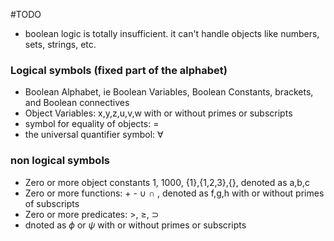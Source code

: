 #TODO 
- boolean logic is totally insufficient. it can't handle objects like numbers, sets, strings, etc.

### Logical symbols (fixed part of the alphabet)
- Boolean Alphabet, ie Boolean Variables, Boolean Constants, brackets, and Boolean connectives
- Object Variables: x,y,z,u,v,w with or without primes or subscripts
- symbol for equality of objects: =
- the universal quantifier symbol: $\forall$

### non logical symbols
- Zero or more object constants 1, 1000, {1},{1,2,3},{}, denoted as a,b,c
- Zero or more functions: + - $\cup$ $\cap$ , denoted as f,g,h with or without primes of subscripts 
- Zero or more predicates: $>$, $\ge$, $\supset$   
- dnoted as $\phi$ or $\psi$ with or without primes or subscripts 

